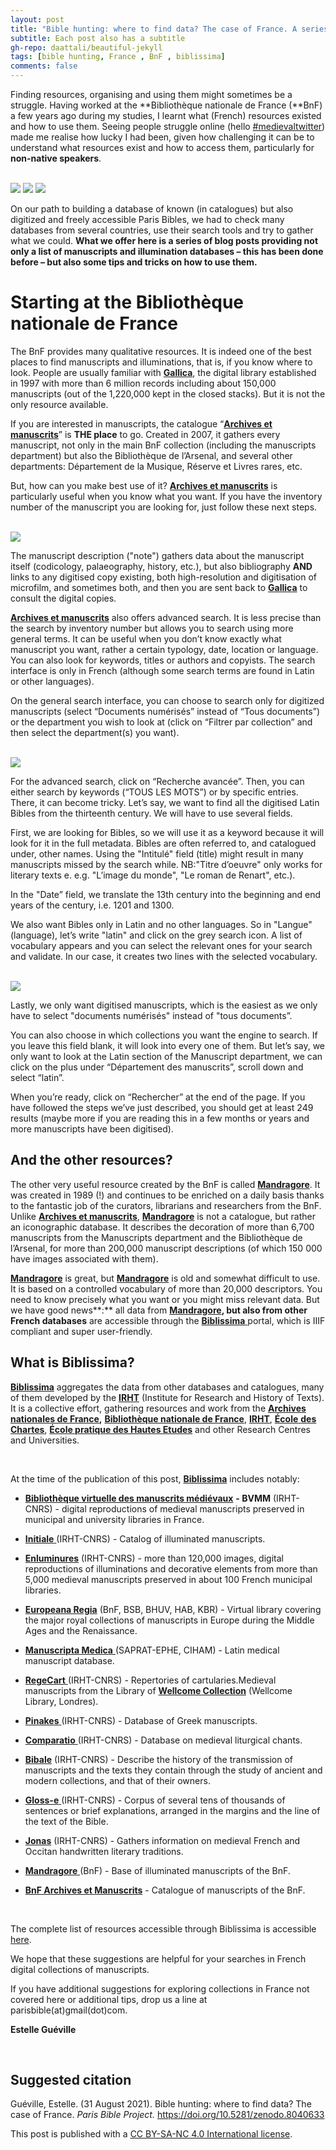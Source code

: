 ```yaml
---
layout: post
title: "Bible hunting: where to find data? The case of France. A series"
subtitle: Each post also has a subtitle
gh-repo: daattali/beautiful-jekyll
tags: [bible hunting, France , BnF , biblissima]
comments: false
---
```


Finding resources, organising and using them might sometimes be a struggle. Having worked at the **Bibliothèque nationale de France (**BnF) a few years ago during my studies, I learnt what (French) resources existed and how to use them. Seeing people struggle online (hello [#medievaltwitter](https://twitter.com/search?q=%23MedievalTwitter&src=hashtag_click)) made me realise how lucky I had been, given how challenging it can be to understand what resources exist and how to access them, particularly for **non-native speakers**.

<br>

<img src="/assets/Blog7_Fig1.png">

<img src="/assets/Blog7_Fig2.png">

<img src="/assets/Blog7_Fig3.png">

<br>

On our path to building a database of known (in catalogues) but also digitized and freely accessible Paris Bibles, we had to check many databases from several countries, use their search tools and try to gather what we could. **What we offer here is a series of blog posts providing not only a list of manuscripts and illumination databases – this has been done before – but also some tips and tricks on how to use them.**



# **Starting at the Bibliothèque nationale de France**

The BnF provides many qualitative resources. It is indeed one of the best places to find manuscripts and illuminations, that is, if you know where to look. People are usually familiar with [**Gallica**](https://gallica.bnf.fr/), the digital library established in 1997 with more than 6 million records including about 150,000 manuscripts (out of the 1,220,000 kept in the closed stacks). But it is not the only resource available.

If you are interested in manuscripts, the catalogue “[**Archives et manuscrits**](https://archivesetmanuscrits.bnf.fr)” is **THE place** to go. Created in 2007, it gathers every manuscript, not only in the main BnF collection (including the manuscripts department) but also the Bibliothèque de l’Arsenal, and several other departments: Département de la Musique, Réserve et Livres rares, etc.

But, how can you make best use of it? [**Archives et manuscrits**](https://archivesetmanuscrits.bnf.fr) is particularly useful when you know what you want. If you have the inventory number of the manuscript you are looking for, just follow these next steps.

<br>

<img src="/assets/Blog7_Fig4.png">

<br>

The manuscript description ("note") gathers data about the manuscript itself (codicology, palaeography, history, etc.), but also bibliography **AND** links to any digitised copy existing, both high-resolution and digitisation of microfilm, and sometimes both, and then you are sent back to [**Gallica**](https://gallica.bnf.fr/) to consult the digital copies.

[**Archives et manuscrits**](https://archivesetmanuscrits.bnf.fr) also offers advanced search. It is less precise than the search by inventory number but allows you to search using more general terms. It can be useful when you don’t know exactly what manuscript you want, rather a certain typology, date, location or language. You can also look for keywords, titles or authors and copyists. The search interface is only in French (although some search terms are found in Latin or other languages).

On the general search interface, you can choose to search only for digitized manuscripts (select “Documents numérisés” instead of “Tous documents”) or the department you wish to look at (click on “Filtrer par collection” and then select the department(s) you want).

<br>

<img src="/assets/Blog7_Fig5.png">

<br>

For the advanced search, click on “Recherche avancée”. Then, you can either search by keywords (“TOUS LES MOTS”) or by specific entries. There, it can become tricky. Let’s say, we want to find all the digitised Latin Bibles from the thirteenth century. We will have to use several fields. 

First, we are looking for Bibles, so we will use it as a keyword because it will look for it in the full metadata. Bibles are often referred to, and catalogued under, other names. Using the "Intitulé" field (title) might result in many manuscripts missed by the search while. NB:"Titre d’oeuvre" only works for literary texts e. e.g. "L’image du monde", "Le roman de Renart", etc.). 

In the "Date” field, we translate the 13th century into the beginning and end years of the century, i.e. 1201 and 1300.

We also want Bibles only in Latin and no other languages. So in "Langue" (language), let’s write "latin" and click on the grey search icon. A list of vocabulary appears and you can select the relevant ones for your search and validate. In our case, it creates two lines with the selected vocabulary.

<br>

<img src="/assets/Blog7_Fig6.png">

<br>

Lastly, we only want digitised manuscripts, which is the easiest as we only have to select "documents numérisés" instead of "tous documents”.

You can also choose in which collections you want the engine to search. If you leave this field blank, it will look into every one of them. But let’s say, we only want to look at the Latin section of the Manuscript department, we can click on the plus under “Département des manuscrits”, scroll down and select “latin”.

When you’re ready, click on “Rechercher” at the end of the page. If you have followed the steps we’ve just described, you should get at least 249 results (maybe more if you are reading this in a few months or years and more manuscripts have been digitised).



## **And the other resources?**

The other very useful resource created by the BnF is called [**Mandragore**](http://mandragore.bnf.fr/html/accueil.html). It was created in 1989 (!) and continues to be enriched on a daily basis thanks to the fantastic job of the curators, librarians and researchers from the BnF. Unlike [**Archives et manuscrits**](https://archivesetmanuscrits.bnf.fr), [**Mandragore**](http://mandragore.bnf.fr/html/accueil.html) is not a catalogue, but rather an iconographic database. It describes the decoration of more than 6,700 manuscripts from the Manuscripts department and the Bibliothèque de l’Arsenal, for more than 200,000 manuscript descriptions (of which 150 000 have images associated with them).

[**Mandragore**](http://mandragore.bnf.fr/html/accueil.html) is great, but [**Mandragore**](http://mandragore.bnf.fr/html/accueil.html) is old and somewhat difficult to use. It is based on a controlled vocabulary of more than 20,000 descriptors. You need to know precisely what you want or you might miss relevant data. But we have good news**:** all data from [**Mandragore**](http://mandragore.bnf.fr/html/accueil.html)**, but also from other French databases** are accessible through the [**Biblissima** ](https://portail.biblissima.fr/)portal, which is IIIF compliant and super user-friendly.



## **What is Biblissima?**

[**Biblissima**](https://portail.biblissima.fr/) aggregates the data from other databases and catalogues, many of them developed by the [**IRHT**](https://www.irht.cnrs.fr/) (Institute for Research and History of Texts). It is a collective effort, gathering resources and work from the [**Archives nationales de France**](https://www.archives-nationales.culture.gouv.fr/)**,** [**Bibliothèque nationale de France**](https://www.bnf.fr/fr), [**IRHT**](https://www.irht.cnrs.fr/), [**École** **des Chartes**](http://www.chartes.psl.eu/), [**École pratique des Hautes Etudes**](https://www.ephe.psl.eu/) and other Research Centres and Universities.

<br>

At the time of the publication of this post, [**Biblissima**](https://portail.biblissima.fr/) includes notably:

- [**Bibliothèque virtuelle des manuscrits médiévaux**](https://bvmm.irht.cnrs.fr/) **- BVMM** (IRHT-CNRS) - digital reproductions of medieval manuscripts preserved in municipal and university libraries in France.

- [**Initiale** ](http://initiale.irht.cnrs.fr)(IRHT-CNRS) - Catalog of illuminated manuscripts.

- [**Enluminures**](http://www.enluminures.culture.fr/documentation/enlumine/fr/index3.html) (IRHT-CNRS) - more than 120,000 images, digital reproductions of illuminations and decorative elements from more than 5,000 medieval manuscripts preserved in about 100 French municipal libraries.

- [**Europeana Regia**](https://www.europeana.eu/fr/exhibitions/royal-book-collections) (BnF, BSB, BHUV, HAB, KBR) - Virtual library covering the major royal collections of manuscripts in Europe during the Middle Ages and the Renaissance.

- [**Manuscripta Medica** ](http://www.manuscripta-medica.com)(SAPRAT-EPHE, CIHAM) - Latin medical manuscript database.

- [**RegeCart** ](http://regecart.irht.cnrs.fr)(IRHT-CNRS) - Repertories of cartularies.Medieval manuscripts from the Library of [**Wellcome Collection**](http://wellcomelibrary.org) (Wellcome Library, Londres).

- [**Pinakes** ](http://pinakes.irht.cnrs.fr)(IRHT-CNRS) - Database of Greek manuscripts.

- [**Comparatio** ](http://comparatio.irht.cnrs.fr)(IRHT-CNRS) - Database on medieval liturgical chants.

- [**Bibale**](https://bibale.irht.cnrs.fr/) (IRHT-CNRS) - Describe the history of the transmission of manuscripts and the texts they contain through the study of ancient and modern collections, and that of their owners.

- [**Gloss-e** ](https://gloss-e.irht.cnrs.fr/)(IRHT-CNRS) - Corpus of several tens of thousands of sentences or brief explanations, arranged in the margins and the line of the text of the Bible.

- [**Jonas**](https://jonas.irht.cnrs.fr/) (IRHT-CNRS) - Gathers information on medieval French and Occitan handwritten literary traditions.

- [**Mandragore** ](http://mandragore.bnf.fr)(BnF) - Base of illuminated manuscripts of the BnF.

- [**BnF Archives et Manuscrits**](http://archivesetmanuscrits.bnf.fr) - Catalogue of manuscripts of the BnF.

  <br>

The complete list of resources accessible through Biblissima is accessible [here](https://projet.biblissima.fr/fr/ressources/ressources-biblissima?lang=en).

We hope that these suggestions are helpful for your searches in French digital collections of manuscripts. 

If you have additional suggestions for exploring collections in France not covered here or additional tips, drop us a line at parisbible(at)gmail(dot)com. 



**Estelle Guéville**

<br>

## **Suggested citation**

Guéville, Estelle. (31 August 2021). Bible hunting: where to find data? The case of France. *Paris Bible Project.* https://doi.org/10.5281/zenodo.8040633

This post is published with a [CC BY-SA-NC 4.0 International license](https://creativecommons.org/licenses/by-nc-sa/4.0/).